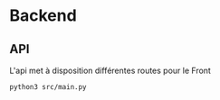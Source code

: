 # Backend

## API
L'api met à disposition différentes routes pour le Front
```
python3 src/main.py
```